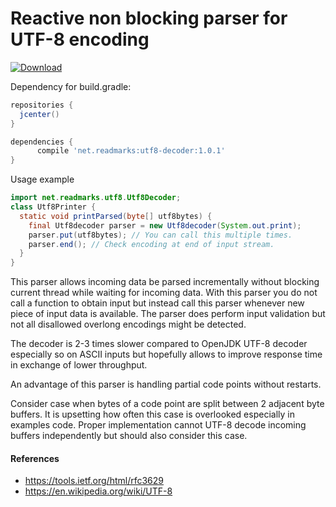 # Reactive non blocking parser for UTF-8 encoding

 [ ![Download](https://api.bintray.com/packages/petrglad/readmarks/utf8-decoder/images/download.svg) ](https://bintray.com/petrglad/readmarks/utf8-decoder/_latestVersion)

Dependency for build.gradle:
```groovy
repositories {
  jcenter()
}

dependencies {
      compile 'net.readmarks:utf8-decoder:1.0.1'
}
```

Usage example 
```java
import net.readmarks.utf8.Utf8Decoder;
class Utf8Printer {
  static void printParsed(byte[] utf8bytes) {
    final Utf8decoder parser = new Utf8decoder(System.out.print);
    parser.put(utf8bytes); // You can call this multiple times.
    parser.end(); // Check encoding at end of input stream.
  }
}
```

This parser allows incoming data be parsed incrementally without blocking current thread 
while waiting for incoming data.
With this parser you do not call a function to obtain input but instead call this parser
whenever new piece of input data is available.
The parser does perform input validation but not all disallowed overlong encodings 
might be detected.

The decoder is 2-3 times slower compared to OpenJDK UTF-8 decoder especially so on ASCII inputs
but hopefully allows to improve response time in exchange of lower throughput.

An advantage of this parser is handling partial code points without restarts.

Consider case when bytes of a code point are split between 2 adjacent byte buffers.
It is upsetting how often this case is overlooked especially in examples code.
Proper implementation cannot UTF-8 decode incoming buffers independently but should 
also consider this case.

#### References

* https://tools.ietf.org/html/rfc3629
* https://en.wikipedia.org/wiki/UTF-8
